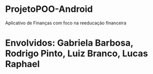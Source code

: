 # ProjetoPOO-Android
Aplicativo de Finanças com foco na reeducação financeira 


# Envolvidos: Gabriela Barbosa, Rodrigo Pinto, Luiz Branco, Lucas Raphael
